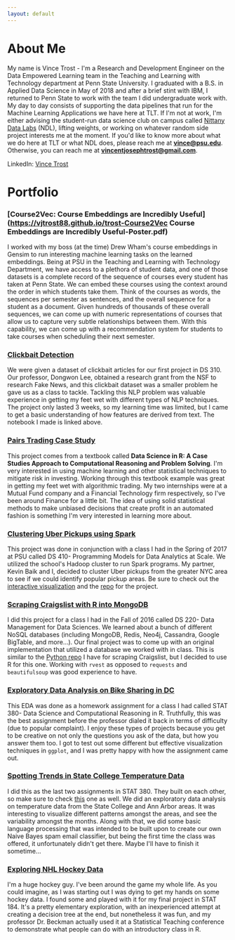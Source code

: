 ```yaml
---
layout: default
---
```

<!-- <p align="center">
  <img src="me.jpg" alt>
</p> -->

# [](#header-1)About Me

My name is Vince Trost - I'm a Research and Development Engineer on the Data Empowered Learning team in the Teaching and Learning with Technology department at Penn State University. I graduated with a B.S. in Applied Data Science in May of 2018 and after a brief stint with IBM, I returned to Penn State to work with the team I did undergraduate work with. My day to day consists of supporting the data pipelines that run for the Machine Learning Applications we have here at TLT. If I'm not at work, I'm either advising the student-run data science club on campus called [Nittany Data Labs](http://www.nittanydatalabs.org/) (NDL), lifting weights, or working on whatever random side project interests me at the moment. If you'd like to know more about what we do here at TLT or what NDL does, please reach me at **vince@psu.edu**. Otherwise, you can reach me at **vincentjosephtrost@gmail.com**.

LinkedIn: [Vince Trost](https://linkedin.com/in/vince-trost-8a3054b6/)

# [](#header-1)Portfolio

### [](#header-3) [Course2Vec: Course Embeddings are Incredibly Useful](https://vjtrost88.github.io/trost-Course2Vec Course Embeddings are Incredibly Useful-Poster.pdf)

I worked with my boss (at the time) Drew Wham's course embeddings in Gensim to run interesting machine learning tasks on the learned embeddings. Being at PSU in the Teaching and Learning with Technology Department, we have access to a plethora of student data, and one of those datasets is a complete record of the sequence of courses every student has taken at Penn State. We can embed these courses using the context around the order in which students take them. Think of the courses as words, the sequences per semester as sentences, and the overall sequence for a student as a document. Given hundreds of thousands of these overall sequences, we can come up with numeric representations of courses that allow us to capture very subtle relationships between them. With this capability, we can come up with a recommendation system for students to take courses when scheduling their next semester.


### [](#header-3) [Clickbait Detection](https://vjtrost88.github.io/clickbait.nb.html)

We were given a dataset of clickbait articles for our first project in DS 310. Our professor, Dongwon Lee, obtained a research grant from the NSF to research Fake News, and this clickbait dataset was a smaller problem he gave us as a class to tackle. Tackling this NLP problem was valuable experience in getting my feet wet with different types of NLP techniques. The project only lasted 3 weeks, so my learning time was limited, but I came to get a basic understanding of how features are derived from text. The notebook I made is linked above.

### [](#header-3) [Pairs Trading Case Study](https://vjtrost88.github.io/Pairs_Trading.html)

This project comes from a textbook called **Data Science in R: A Case Studies Approach to Computational Reasoning and Problem Solving**. I'm very interested in using machine learning and other statistical techniques to mitigate risk in investing. Working through this textbook example was great in getting my feet wet with algorithmic trading. My two internships were at a Mutual Fund company and a Financial Technology firm respectively, so I've been around Finance for a little bit. The idea of using solid statistical methods to make unbiased decisions that create profit in an automated fashion is something I'm very interested in learning more about.

### [](#header-3) [Clustering Uber Pickups using Spark](https://vjtrost88.github.io/clusteringUberDS410.pdf)

This project was done in conjunction with a class I had in the Spring of 2017 at PSU called DS 410- Programming Models for Data Analytics at Scale. We utilized the school's Hadoop cluster to run Spark programs. My partner, Kevin Baik and I, decided to cluster Uber pickups from the greater NYC area to see if we could identify popular pickup areas. Be sure to check out the [interactive visualization](https://vjtrost88.github.io/uberViz.html) and the [repo](https://github.com/Konnoke/DS410) for the project.

### [](#header-3) [Scraping Craigslist with R into MongoDB](https://vjtrost88.github.io/MongoProject.html)

I did this project for a class I had in the Fall of 2016 called DS 220- Data Management for Data Sciences. We learned about a bunch of different NoSQL databases (including MongoDB, Redis, Neo4j, Cassandra, Google BigTable, and more...). Our final project was to come up with an original implementation that utilized a database we worked with in class. This is similar to the [Python repo](https://github.com/vjtrost88/Craigslist-Deal-Finder/) I have for scraping Craigslist, but I decided to use R for this one. Working with `rvest` as opposed to `requests` and `beautifulsoup` was good experience to have.

### [](#header-3) [Exploratory Data Analysis on Bike Sharing in DC](https://vjtrost88.github.io/HW02.html)

This EDA was done as a homework assignment for a class I had called STAT 380- Data Science and Computational Reasoning in R. Truthfully, this was the best assignment before the professor dialed it back in terms of difficulty (due to popular complaint). I enjoy these types of projects because you get to be creative on not only the questions you ask of the data, but how you answer them too. I got to test out some different but effective visualization techniques in `ggplot`, and I was pretty happy with how the assignment came out.

### [](#header-3) [Spotting Trends in State College Temperature Data](https://vjtrost88.github.io/hw6.html)

I did this as the last two assignments in STAT 380. They built on each other, so make sure to check [this](https://vjtrost88.github.io/HW07.html) one as well. We did an exploratory data analysis on temperature data from the State College and Ann Arbor areas. It was interesting to visualize different patterns amongst the areas, and see the variability amongst the months. Along with that, we did some basic language processing that was intended to be built upon to create our own Naive Bayes spam email classifier, but being the first time the class was offered, it unfortunately didn't get there. Maybe I'll have to finish it sometime...

### [](header-3) [Exploring NHL Hockey Data](https://vjtrost88.github.io/Hockey.html)

I'm a huge hockey guy. I've been around the game my whole life. As you could imagine, as I was starting out I was dying to get my hands on some hockey data. I found some and played with it for my final project in STAT 184. It's a pretty elementary exploration, with an inexperienced attempt at creating a decision tree at the end, but nonetheless it was fun, and my professor Dr. Beckman actually used it at a Statistical Teaching conference to demonstrate what people can do with an introductory class in R.
